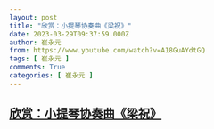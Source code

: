```yaml
---
layout: post
title: "欣赏：小提琴协奏曲《梁祝》"
date: 2023-03-29T09:37:59.000Z
author: 崔永元
from: https://www.youtube.com/watch?v=A18GuAYdtGQ
tags: [ 崔永元 ]
comments: True
categories: [ 崔永元 ]
---
```

<!--1680082679000-->
[欣赏：小提琴协奏曲《梁祝》](https://www.youtube.com/watch?v=A18GuAYdtGQ)
------

<div>

</div>
